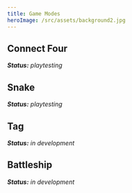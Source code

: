 ```yaml
---
title: Game Modes
heroImage: /src/assets/background2.jpg
---
```

## Connect Four

**_Status:_** _playtesting_

## Snake

**_Status:_** _playtesting_

## Tag

**_Status:_** _in development_

## Battleship

**_Status:_** _in development_